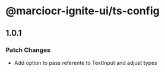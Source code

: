 # @marciocr-ignite-ui/ts-config

## 1.0.1

### Patch Changes

- Add option to pass referente to TextInput and adjust types
